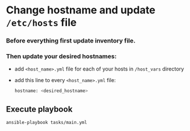 # Change hostname and update ``/etc/hosts`` file

### Before everything first update inventory file.

### Then update your desired hostnames:
- add ``<host_name>.yml`` file for each of your hosts in ``/host_vars`` directory
- add this line to every ``<host_name>.yml`` file: 

    ```bash 
    hostname: <desired_hostname>
    ```
    
## Execute playbook

```bash
ansible-playbook tasks/main.yml
```

